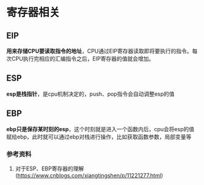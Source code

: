# 寄存器相关

## EIP

**用来存储CPU要读取指令的地址**，CPU通过EIP寄存器读取即将要执行的指令。每次CPU执行完相应的汇编指令之后，EIP寄存器的值就会增加。

## ESP

**esp是栈指针**，是cpu机制决定的，push、pop指令会自动调整esp的值

## EBP

**ebp只是保存某时刻的esp**，这个时刻就是进入一个函数内后，cpu会将esp的值赋给ebp，此时就可以通过ebp对栈进行操作，比如获取函数参数，局部变量等

### 参考资料

1. 对于ESP、EBP寄存器的理解(https://www.cnblogs.com/xiangtingshen/p/11221277.html)